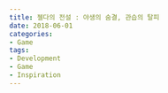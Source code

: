 ```yaml
---
title: 젤다의 전설 : 야생의 숨결, 관습의 탈피
date: 2018-06-01
categories:
- Game
tags:
- Development
- Game
- Inspiration
---
```


